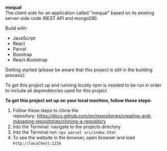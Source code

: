 <p><span style="font-size:14px"><strong>mequal</strong></span><br />
The client-side for an application called &quot;mequal&quot; based on its existing server-side code (REST API and mongoDB).</p>

<p>Build with:</p>

<ul>
	<li>JavaScript</li>
	<li>React</li>
	<li>Parcel</li>
	<li>Boostrap</li>
	<li>React-Bootstrap</li>
</ul>

<p>Getting started (please be aware that this project is still in the building process):&nbsp;</p>

<p>To get this project up and running locally npm is needed to be run in order to include all dependencies used for this project.</p>

<p><strong>To get this project set up on your local machine, follow these steps:</strong></p>

<ol>
	<li>Follow these steps to clone the repository:&nbsp;<a href="https://docs.github.com/en/repositories/creating-and-managing-repositories/cloning-a-repository">https://docs.github.com/en/repositories/creating-and-managing-repositories/cloning-a-repository</a></li>
	<li>Into the Terminal: navigate to the projects directory</li>
	<li>Into the Terminal run:&nbsp;<span style="font-family:Courier New,Courier,monospace"><code>npx&nbsp;parcel src/index.html</code></span></li>
	<li>To see the website in the browser, open browser and load <code>http://localhost:1234</code></li>
</ol>
